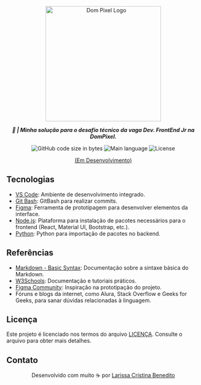 <p align="center">
  <img src="https://github.com/user-attachments/assets/8c53234c-ffc3-477d-af86-bd3502a5052e" alt="Dom Pixel Logo" style="width: 300px;">
</p>

<p align="center">
	<b><i>
    💼 | Minha solução para o desafio técnico da vaga Dev. FrontEnd Jr na DomPixel.
  </i></b><br>
</p>

<p align="center">
	<img alt="GitHub code size in bytes" src="https://img.shields.io/github/languages/code-size/mewmewdevart/DompixelBlog?color=054DFC" />
	<img alt="Main language" src="https://img.shields.io/github/languages/top/mewmewdevart/DompixelBlog?color=054DFC"/>
	<img alt="License" src="https://img.shields.io/github/license/mewmewdevart/DompixelBlog?color=054DFC"/>
</p>

<p align="center">
	<a href="https://dompixel-blog-peach.vercel.app/" target="_blank">(Em Desenvolvimento)</a> 
</p>

## Tecnologias

- [VS Code](https://code.visualstudio.com/): Ambiente de desenvolvimento integrado.
- [Git Bash](https://git-scm.com/downloads): GitBash para realizar commits.
- [Figma](https://www.figma.com/): Ferramenta de prototipagem para desenvolver elementos da interface.
- [Node.js](https://nodejs.org/en): Plataforma para instalação de pacotes necessários para o frontend (React, Material UI, Bootstrap, etc.).
- [Python](https://www.python.org/downloads/): Python para importação de pacotes no backend.


## Referências

- [Markdown - Basic Syntax](https://www.markdownguide.org/basic-syntax/): Documentação sobre a sintaxe básica do Markdown.
- [W3Schools](https://www.w3schools.com/): Documentação e tutoriais práticos.
- [Figma Community](https://www.figma.com/community): Inspiração na prototipação do projeto.
- Fóruns e blogs da internet, como Alura, Stack Overflow e Geeks for Geeks, para sanar dúvidas relacionadas à linguagem.


## Licença

Este projeto é licenciado nos termos do arquivo [LICENÇA](LICENSE). Consulte o arquivo para obter mais detalhes.


## Contato

<p align="center">
  Desenvolvido com muito ☕ por
  <a href="https://linktr.ee/mewmewdevart" target="_blank">Larissa Cristina Benedito</a>
</p>
